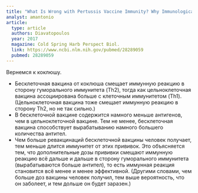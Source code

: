 ```yaml
---
title: "What Is Wrong with Pertussis Vaccine Immunity? Why Immunological Memory to Pertussis Is Failing"
analyst: amantonio
article:
  type: article
  authors: Diavatopoulos
  year: 2017
  magazine: Cold Spring Harb Perspect Biol.
  link: https://www.ncbi.nlm.nih.gov/pubmed/28289059
  pubmed: 28289059
---
```


Вернемся к коклюшу.
- Бесклеточная вакцина от коклюша смещает иммунную реакцию в сторону гуморального иммунитета (Th2), тогда как цельноклеточная вакцина ассоциирована больше с клеточным иммунитетом (Th1). (Цельноклеточная вакцина тоже смещает иммунную реакцию в сторону Th2, но не так сильно.)
- В бесклеточной вакцине содержится намного меньше антигенов, чем в цельноклеточной вакцине. Тем не менее, бесклеточная вакцина способствует вырабатыванию намного большего количества антител.
- Чем больше ревакцинаций бесклеточной вакцины человек получает, тем меньше длится иммунитет от этих прививок. Это объясняется тем, что дополнительные дозы прививки смещают иммунную реакцию всё дальше и дальше в сторону гуморального иммунитета (вырабатываются больше антител), то есть иммунная реакция становится всё менее и менее эффективной. (Другими словами, чем больше доз вакцины человек получил, тем выше вероятность, что он заболеет, и тем дольше он будет заразен.)
